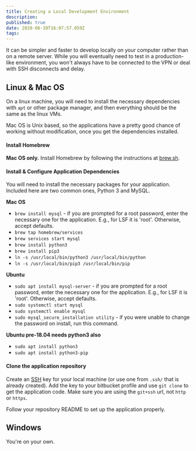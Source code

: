 ```yaml
---
title: Creating a Local Development Environment
description: 
published: true
date: 2020-06-30T16:07:57.059Z
tags: 
---
```


It can be simpler and faster to develop locally on your computer rather than on a remote server. While you will eventually need to test in a production-like environment, you won't always have to be connected to the VPN or deal with SSH disconnects and delay.

## Linux & Mac OS
On a linux machine, you will need to install the necessary dependencies with `apt` or other package manager, and then everything should be the same as the linux VMs.

Mac OS is Unix based, so the applications have a pretty good chance of working without modification, once you get the dependencies installed.

#### Install Homebrew

**Mac OS only.**
Install Homebrew by following the instructions at [brew.sh](https://brew.sh/).


#### Install & Configure Application Dependencies
You will need to install the necessary packages for your application. Included here are two common ones, Python 3 and MySQL.

**Mac OS**

- `brew install mysql` - if you are prompted for a root password, enter the necessary one for the application. E.g., for LSF it is 'root'. Otherwise, accept defaults.
- `brew tap homebrew/services`
- `brew services start mysql`
- `brew install python3`
- `brew install pip3`
- `ln -s /usr/local/bin/python3 /usr/local/bin/python`
- `ln -s /usr/local/bin/pip3 /usr/local/bin/pip`

**Ubuntu**

- `sudo apt install mysql-server` - if you are prompted for a root password, enter the necessary one for the application. E.g., for LSF it is 'root'. Otherwise, accept defaults.
- `sudo systemctl start mysql`
- `sudo systemctl enable mysql`
- `sudo mysql_secure_installation utility` - if you were unable to change the password on install, run this command.

**Ubuntu pre-18.04 needs python3 also**
- `sudo apt install python3`
- `sudo apt install python3-pip`


#### Clone the application repository

Create an [SSH](/ssh) key for your local machine (or use one from `.ssh/` that is already created). Add the key to your bitbucket profile and use `git clone` to get the application code. Make sure you are using the `git+ssh` url, not `http` or `https`.

Follow your repository README to set up the application properly.



## Windows
You're on your own.